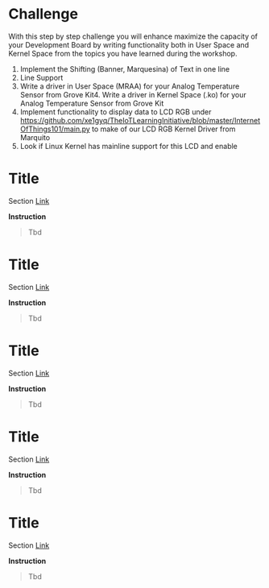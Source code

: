 # Challenge

With this step by step challenge you will enhance maximize the capacity of your Development Board by writing functionality both in User Space and Kernel Space from the topics you have learned during the workshop.

1. Implement the Shifting (Banner, Marquesina) of Text in one line 
2. Line Support
3. Write a driver in User Space (MRAA) for your Analog Temperature Sensor from Grove Kit4. Write a driver in Kernel Space (.ko) for your Analog Temperature Sensor from Grove Kit
4. Implement functionality to display data to LCD RGB under
  https://github.com/xe1gyq/TheIoTLearningInitiative/blob/master/InternetOfThings101/main.py
  to make of our LCD RGB Kernel Driver from Marquito 
5.  Look if Linux Kernel has mainline support for this LCD and enable

# Title

Section [Link](url)

__Instruction__ 

> Tbd


# Title

Section [Link](url)

__Instruction__ 

> Tbd

# Title

Section [Link](url)

__Instruction__ 

> Tbd

# Title

Section [Link](url)

__Instruction__ 

> Tbd

# Title

Section [Link](url)

__Instruction__ 

> Tbd